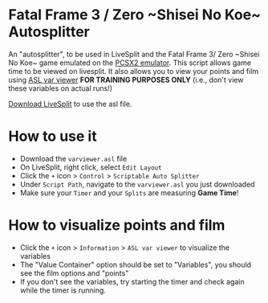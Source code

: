 # Fatal Frame 3 / Zero \~Shisei No Koe\~ Autosplitter

An "autosplitter", to be used in LiveSplit and the Fatal Frame 3/ Zero \~Shisei No Koe\~ game emulated on the
[PCSX2 emulator](https://pcsx2.net). This script allows game time to be viewed on livesplit. It also allows
you to view your points and film using [ASL var viewer](https://github.com/hawkerm/LiveSplit.ASLVarViewer)
**FOR TRAINING PURPOSES ONLY** (i.e., don't view these variables on actual runs!)

[Download LiveSplit](http://livesplit.org) to use the asl file.
 
# How to use it

 * Download the `varviewer.asl` file
 * On LiveSplit, right click, select `Edit Layout`
 * Click the `+` icon > `Control` > `Scriptable Auto Splitter`
 * Under `Script Path`, navigate to the `varviewer.asl` you just downloaded
 * Make sure your `Timer` and your `Splits` are measuring **Game Time**!

# How to visualize points and film

 * Click the `+` icon > `Information` > `ASL var viewer` to visualize the variables
 * The "Value Container" option should be set to "Variables", you should see the film options and "points"
 * If you don't see the variables, try starting the timer and check again while the timer is running.
